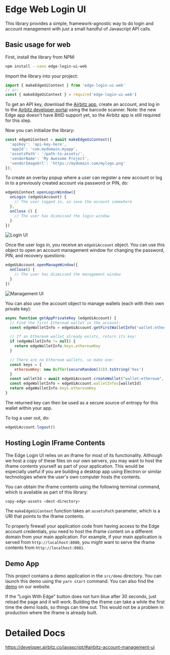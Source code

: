# Edge Web Login UI

This library provides a simple, framework-agnostic way to do login and account management with just a small handful of Javascript API calls.

## Basic usage for web

First, install the library from NPM:

```sh
npm install --save edge-login-ui-web
```

Import the library into your project:

```js
import { makeEdgeUiContext } from 'edge-login-ui-web'
// or:
const { makeEdgeUiContext } = require('edge-login-ui-web')
```

To get an API key, download the [Airbitz app](https://airbitz.co/app), create an account, and log in to the [Airbitz developer portal](https://developer.airbitz.co) using the barcode scanner. Note: the new Edge app doesn't have BitID support yet, so the Airbitz app is still required for this step.

Now you can initialize the library:

```js
const edgeUiContext = await makeEdgeUiContext({
  'apiKey': 'api-key-here',
  'appId': 'com.mydomain.myapp',
  'assetsPath': '/path-to-assets/',
  'vendorName': 'My Awesome Project',
  'vendorImageUrl': 'https://mydomain.com/mylogo.png'
});
```

To create an overlay popup where a user can register a new account or log in to a previously created account via password or PIN, do:

```js
edgeUiContext.openLoginWindow({
  onLogin (edgeUiAccount) {
    // The user logged in, so save the account somewhere
  },
  onClose () {
    // The user has dismissed the login window
  }
})
```

![Login UI](http://edge.app/wp-content/uploads/2018/06/Screen-Shot-2018-06-29-at-9.15.13-PM-e1530376379411.png)

Once the user logs in, you receive an `edgeUiAccount` object. You can use this object to open an account management window for changing the password, PIN, and recovery questions:

```js
edgeUiAccount.openManageWindow({
  onClose() {
    // The user has dismissed the management window
  }
})
```

![Management UI](http://edge.app/wp-content/uploads/2018/06/Screen-Shot-2018-06-29-at-11.34.51-PM-e1530376290752.png)

You can also use the account object to manage wallets (each with their own private key):

```js
async function getAppPrivateKey (edgeUiAccount) {
  // Find the first Ethereum wallet in the account:
  const edgeWalletInfo = edgeUiAccount.getFirstWalletInfo('wallet:ethereum')

  // If an Ethereum wallet already exists, return its key:
  if (edgeWalletInfo != null) {
    return edgeWalletInfo.keys.ethereumKey
  }

  // There are no Ethereum wallets, so make one:
  const keys = {
    ethereumKey: new Buffer(secureRandom(32)).toString('hex')
  }
  const walletId = await edgeUiAccount.createWallet("wallet:ethereum", keys)
  const edgeWalletInfo = edgeUiAccount.walletInfos[walletId]
  return edgeWalletInfo.keys.ethereumKey
}
```

The returned key can then be used as a secure source of entropy for this wallet within your app.

To log a user out, do:

```js
edgeUiAccount.logout()
```

## Hosting Login IFrame Contents

The Edge Login UI relies on an iframe for most of its functionality. Although we host a copy of these files on our own servers, you may want to host the iframe contents yourself as part of your application. This would be especially useful if you are building a desktop app using Electron or similar technologies where the user's own computer hosts the contents.

You can obtain the iframe contents using the following terminal command, which is available as part of this library:

```sh
copy-edge-assets <dest-directory>
```

The `makeEdgeUiContext` function takes an `assetsPath` parameter, which is a URI that points to the iframe contents.

To properly firewall your application code from having access to the Edge account credentials, you need to host the iframe content on a different domain from your main application. For example, if your main application is served from `http://localhost:8080`, you might want to serve the iframe contents from `http://localhost:8081`.

## Demo App

This project contains a demo application in the `src/demo` directory. You can launch this demo using the `yarn start` command. You can also find the [demo](https://developer.airbitz.co/jsuisample) on our website.

If the "Login With Edge" button does not turn blue after 30 seconds, just reload the page and it will work. Building the iframe can take a while the first time the demo loads, so things can time out. This would not be a problem in production where the iframe is already built.

# Detailed Docs

https://developer.airbitz.co/javascript/#airbitz-account-management-ui
